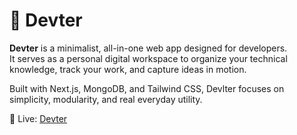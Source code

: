 # 🧰 Devter

**Devter** is a minimalist, all-in-one web app designed for developers.  
It serves as a personal digital workspace to organize your technical knowledge, track your work, and capture ideas in motion.

Built with Next.js, MongoDB, and Tailwind CSS, Devlter focuses on simplicity, modularity, and real everyday utility.

🚀 Live: [Devter](https://www.devter.dev)
